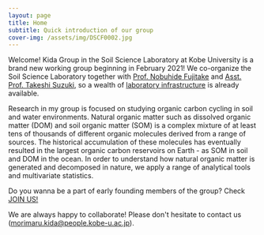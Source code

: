 ```yaml
---
layout: page
title: Home
subtitle: Quick introduction of our group
cover-img: /assets/img/DSCF0002.jpg
---
```


Welcome! Kida Group in the Soil Science Laboratory at Kobe University is a brand new working group beginning in February 2021!
We co-organize the Soil Science Laboratory together with [Prof. Nobuhide Fujitake](http://www.research.kobe-u.ac.jp/ans-soil/) and
[Asst. Prof. Takeshi Suzuki](http://www.research.kobe-u.ac.jp/ans-soil/member.html), so a wealth of [laboratory infrastructure](https://morimarukida.github.io/facilities/) is already available.

Research in my group is focused on studying organic carbon cycling in soil and water environments.
Natural organic matter such as dissolved organic matter (DOM) and soil organic matter (SOM) is a complex mixture of
at least tens of thousands of different organic molecules derived from a range of sources. The historical accumulation of
these molecules has eventually resulted in the largest organic carbon reservoirs on Earth - as SOM in soil and DOM in the ocean.
In order to understand how natural organic matter is generated and decomposed in nature, we apply a range of analytical
tools and multivariate statistics.

Do you wanna be a part of early founding members of the group? Check [JOIN US!](https://morimarukida.github.io/joinus/)

We are always happy to collaborate! Please don't hesitate to contact us (morimaru.kida@people.kobe-u.ac.jp).
